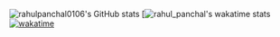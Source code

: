 ![rahulpanchal0106's GitHub stats](https://github-readme-stats.vercel.app/api?username=rahulpanchal0106&show_icons=true&theme=dark)
[![[rahul_panchal's wakatime stats](https://github-readme-stats.vercel.app/api/wakatime?username=rahul_panchal)](https://github.com/anuraghazra/github-readme-stats)
[![wakatime](https://wakatime.com/badge/user/eeb3dfb4-6a99-4673-8148-202e3cd8f6d2.svg)](https://wakatime.com/@eeb3dfb4-6a99-4673-8148-202e3cd8f6d2)
